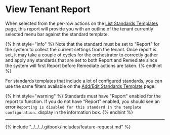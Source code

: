 # View Tenant Report

When selected from the per-row actions on the [List Standards Templates](list-standards/) page, this report will provide you with an outline of the tenant currently selected menu bar against the standard template.

{% hint style="info" %}
Note that the standard must be set to "Report" for the system to collect the current settings from the tenant. Once report is set, it may take a couple of cycles for the orchestrator to correctly gather and apply any standards that are set to both Report and Remediate since the system will first Report before Remediate actions are taken.
{% endhint %}

For standards templates that include a lot of configured standards, you can use the same filters available on the [Add/Edit Standards Template](template.md) page.

{% hint style="warning" %}
Standards must have "Report" enabled for the report to function. If you do not have "Report" enabled, you should see an error `Reporting is disabled for this standard in the template configuration.` display in the information box.
{% endhint %}

***

{% include "../../../.gitbook/includes/feature-request.md" %}
